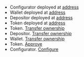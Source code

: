 * Configurator deployed at [address](https://testnet.bscscan.com/address/0xB5037be25B0D4CC949f9BBFA2BaE62e3FcCca0DD)
* Wallet deployed at [address](https://testnet.bscscan.com/address/0xA8d3eEF1ca4f3eFB7289B19E31885a149B211Bd7)
* Depositor deployed at [address](https://testnet.bscscan.com/address/0xF26e41b7ca8C8dAdc8798D75D85FBD853883234F)
* Token deployed at [address](https://testnet.bscscan.com/address/0x085d15db9c7cd3df188422f88ec41ec573d691b9)
* Token. [Transfer ownership](https://testnet.bscscan.com/tx/0x256e6e919917e8ffd808a34528e7c36f639eda2f125c9d610134144c380651e4)
* Depositor. [Transfer ownership](https://testnet.bscscan.com/tx/0xaf68e4820d16c3292adec551f3b5ef9f33ee744d4d7941b4258d2429d7ce5a30)
* Wallet. [Transfer ownership](https://testnet.bscscan.com/tx/0x11832eacbbbd00defd2ddee4140c41018193bb5a190b88ad28d67ec3e52a463c)
* Token. [Approve](https://testnet.bscscan.com/tx/0x5807632d3683373e3e3d2721568be1104af8d5762ab008318a19f2d04ae70004)
* Configurator. [Configure](https://testnet.bscscan.com/tx/0x52a28609189f03d81168840bb610bf5bdad9e531bb95c42805d1a60e487ab519)
